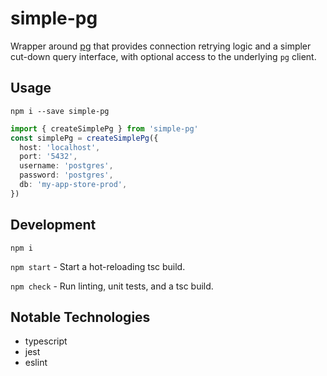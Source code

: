 # simple-pg

Wrapper around [pg](https://www.npmjs.com/package/pg) that provides connection retrying logic and a simpler cut-down query interface, with optional access to the underlying `pg` client.

## Usage

`npm i --save simple-pg`

```typescript
import { createSimplePg } from 'simple-pg'
const simplePg = createSimplePg({
  host: 'localhost',
  port: '5432',
  username: 'postgres',
  password: 'postgres',
  db: 'my-app-store-prod',
})
```

## Development

`npm i`

`npm start` - Start a hot-reloading tsc build.

`npm check` - Run linting, unit tests, and a tsc build.

## Notable Technologies

* typescript
* jest
* eslint
